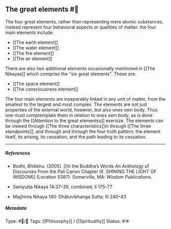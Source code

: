 ## The great elements  #🧠 

The four great elements, rather than representing mere atomic substances, instead represent four behavioral aspects or qualities of matter. the four main elements include:

- [[The earth element]]
- [[The water element]]
- [[The fire element]]
- [[The air element]]

There are also two additional elements occasionally mentioned in [[The Nikayas]] which comprise the "six great elements". These are:

- [[The space element]]
- [[The consciousness element]]

The four main elements are inseparably linked in any unit of matter, from the smallest to the largest and most complex. The elements are not just properties of the external world, however, but also ones own body. Thus one must comptemplate them in relation to ones own body, as is done through the [[Attention to the great elementss]] exersize. The elements can be viewed through [[The three characteristics]]m through [[The three standpoints]], and through and through the four truth pattern; the element itself, its arising, its cessation, and the path leading to its cessation.

___

##### References

- Bodhi, Bhikkhu. (2005). [[In the Buddha’s Words An Anthology of Discourses From the Pali Canon Chapter IX. SHINING THE LIGHT OF WISDOM]] (Location 5387). Somerville, MA: _Wisdom Publications_.

- Samyutta Nikaya 14:37–39, combined; II 175–77

- Majjhima Nikaya 140: Dhātuvibhaṅga Sutta; III 240–43

##### Metadata
Type: #🔵/🔵 
Tags: [[Philosophy]] / [[Spirituality]] 
Status: #☀️ 